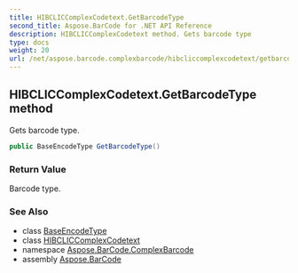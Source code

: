```yaml
---
title: HIBCLICComplexCodetext.GetBarcodeType
second_title: Aspose.BarCode for .NET API Reference
description: HIBCLICComplexCodetext method. Gets barcode type
type: docs
weight: 20
url: /net/aspose.barcode.complexbarcode/hibcliccomplexcodetext/getbarcodetype/
---
```

## HIBCLICComplexCodetext.GetBarcodeType method

Gets barcode type.

```csharp
public BaseEncodeType GetBarcodeType()
```

### Return Value

Barcode type.

### See Also

* class [BaseEncodeType](../../../aspose.barcode.generation/baseencodetype/)
* class [HIBCLICComplexCodetext](../)
* namespace [Aspose.BarCode.ComplexBarcode](../../../aspose.barcode.complexbarcode/)
* assembly [Aspose.BarCode](../../../)


